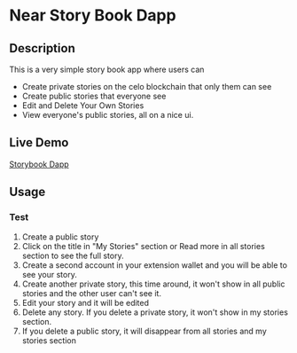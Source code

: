 # Near Story Book Dapp

## Description
This is a very simple story book app where users can 
* Create private stories on the celo blockchain that only them can see
* Create public stories that everyone see
* Edit and Delete Your Own Stories
* View everyone's public stories, all on a nice ui. 

## Live Demo
[Storybook Dapp](https://destiny-01.github.io/dacade-assignments)

## Usage

### Test
1. Create a public story
2. Click on the title in "My Stories" section or Read more in all stories section to see the full story. 
3. Create a second account in your extension wallet and you will be able to see your story.
4. Create another private story, this time around, it won't show in all public stories and the other user can't see it.
5. Edit your story and it will be edited
6. Delete any story. If you delete a private story, it won't show in my stories section.
7. If you delete a public story, it will disappear from all stories and my stories section 
